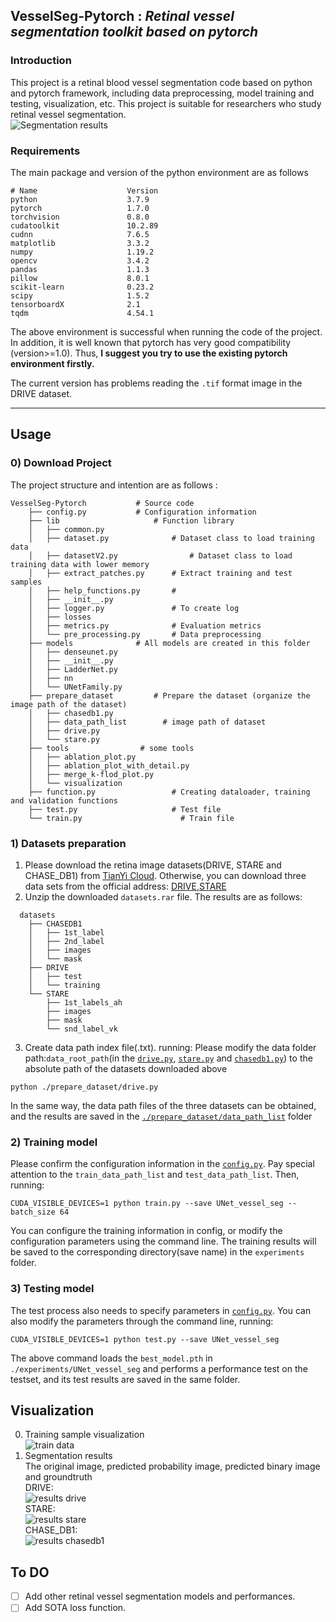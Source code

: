 ## __VesselSeg-Pytorch__ : _Retinal vessel segmentation toolkit based on pytorch_
### Introduction
This project is a retinal blood vessel segmentation code based on python and pytorch framework, including data preprocessing, model training and testing, visualization, etc. This project is suitable for researchers who study retinal vessel segmentation.  
![Segmentation results](http://ww1.sinaimg.cn/mw690/a2d5ce76ly1gn16jnugz6j20ri08w465.jpg)  
### Requirements  
The main package and version of the python environment are as follows
```
# Name                    Version         
python                    3.7.9                    
pytorch                   1.7.0         
torchvision               0.8.0         
cudatoolkit               10.2.89       
cudnn                     7.6.5           
matplotlib                3.3.2              
numpy                     1.19.2        
opencv                    3.4.2         
pandas                    1.1.3        
pillow                    8.0.1         
scikit-learn              0.23.2          
scipy                     1.5.2           
tensorboardX              2.1        
tqdm                      4.54.1             
```  
The above environment is successful when running the code of the project. In addition, it is well known that pytorch has very good compatibility (version>=1.0). Thus, __I suggest you try to use the existing pytorch environment firstly.__  
    
The current version has problems reading the `.tif` format image in the DRIVE dataset.

---  
## Usage 
### 0) Download Project 

The project structure and intention are as follows : 
```
VesselSeg-Pytorch			# Source code		
    ├── config.py		 	# Configuration information
    ├── lib			            # Function library
    │   ├── common.py
    │   ├── dataset.py		        # Dataset class to load training data
    │   ├── datasetV2.py		        # Dataset class to load training data with lower memory
    │   ├── extract_patches.py		# Extract training and test samples
    │   ├── help_functions.py		# 
    │   ├── __init__.py
    │   ├── logger.py 		        # To create log
    │   ├── losses
    │   ├── metrics.py		        # Evaluation metrics
    │   └── pre_processing.py		# Data preprocessing
    ├── models		        # All models are created in this folder
    │   ├── denseunet.py
    │   ├── __init__.py
    │   ├── LadderNet.py
    │   ├── nn
    │   └── UNetFamily.py
    ├── prepare_dataset	        # Prepare the dataset (organize the image path of the dataset)
    │   ├── chasedb1.py
    │   ├── data_path_list		  # image path of dataset
    │   ├── drive.py
    │   └── stare.py
    ├── tools			     # some tools
    │   ├── ablation_plot.py
    │   ├── ablation_plot_with_detail.py
    │   ├── merge_k-flod_plot.py
    │   └── visualization
    ├── function.py			        # Creating dataloader, training and validation functions 
    ├── test.py			            # Test file
    └── train.py			          # Train file
```
### 1) Datasets preparation 
1. Please download the retina image datasets(DRIVE, STARE and CHASE_DB1) from [TianYi Cloud](https://cloud.189.cn/t/UJrmYrFZBzIn). Otherwise, you can download three data sets from the official address: [DRIVE](http://www.isi.uu.nl/Research/Databases/DRIVE/),[STARE](http://www.ces.clemson.edu/ahoover/stare/)
2. Unzip the downloaded `datasets.rar` file. The results are as follows:  
```
  datasets
    ├── CHASEDB1
    │   ├── 1st_label
    │   ├── 2nd_label
    │   ├── images
    │   └── mask
    ├── DRIVE
    │   ├── test
    │   └── training
    └── STARE
        ├── 1st_labels_ah
        ├── images
        ├── mask
        └── snd_label_vk
```
3. Create data path index file(.txt). running:
Please modify the data folder path:`data_root_path`(in the [`drive.py`](https://github.com/lee-zq/VesselSeg-Pytorch/blob/master/prepare_dataset/drive.py), [`stare.py`](https://github.com/lee-zq/VesselSeg-Pytorch/blob/master/prepare_dataset/stare.py) and [`chasedb1.py`](https://github.com/lee-zq/VesselSeg-Pytorch/blob/master/prepare_dataset/chasedb1.py)) to the absolute path of the datasets downloaded above  
```
python ./prepare_dataset/drive.py           
```
In the same way, the data path files of the three datasets can be obtained, and the results are saved in the [`./prepare_dataset/data_path_list`](https://github.com/lee-zq/VesselSeg-Pytorch/tree/master/prepare_dataset/data_path_list) folder
### 2) Training model
Please confirm the configuration information in the [`config.py`](https://github.com/lee-zq/VesselSeg-Pytorch/blob/master/config.py). Pay special attention to the `train_data_path_list` and `test_data_path_list`. Then, running:
```
CUDA_VISIBLE_DEVICES=1 python train.py --save UNet_vessel_seg --batch_size 64
```
You can configure the training information in config, or modify the configuration parameters using the command line. The training results will be saved to the corresponding directory(save name) in the `experiments` folder.  
### 3) Testing model
The test process also needs to specify parameters in [`config.py`](https://github.com/lee-zq/VesselSeg-Pytorch/blob/master/config.py). You can also modify the parameters through the command line, running:
```
CUDA_VISIBLE_DEVICES=1 python test.py --save UNet_vessel_seg  
```  
The above command loads the `best_model.pth` in `./experiments/UNet_vessel_seg` and performs a performance test on the testset, and its test results are saved in the same folder.    

## Visualization
0. Training sample visualization  
![train data](http://ww1.sinaimg.cn/mw690/a2d5ce76ly1gn1710u3s4j20hg06y0tt.jpg)  
1. Segmentation results   
 The original image, predicted probability image, predicted binary image and groundtruth  
DRIVE:   
![results drive](http://ww1.sinaimg.cn/mw690/a2d5ce76ly1gn16yw1u1qj21qs0g8tou.jpg)   
STARE:   
![results stare](http://ww1.sinaimg.cn/mw690/a2d5ce76ly1gn1ewrd5luj225s0gt4mc.jpg)  
CHASE_DB1:   
![results chasedb1](http://ww1.sinaimg.cn/mw690/a2d5ce76ly1gn1fqwmy8dj23300qo7wh.jpg)  
  
## To DO
 * [ ] Add other retinal vessel segmentation models and performances.
 * [ ] Add SOTA loss function.
